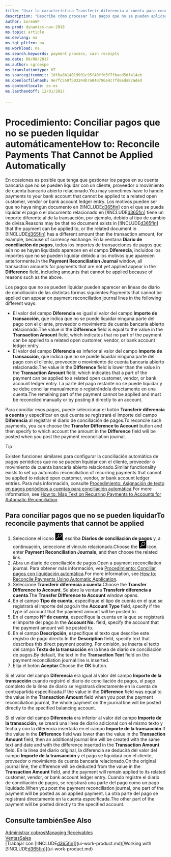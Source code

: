```yaml
---
title: "Usar la característica Transferir diferencia a cuenta para conciliar pagos"
description: "Describe cómo procesar los pagos que no se pueden aplicar a un documento, por ejemplo, cuando un tipo de cambio provoca que los importes sean distintos."
author: SorenGP
ms.prod: dynamics-nav-2018
ms.topic: article
ms.devlang: na
ms.tgt_pltfrm: na
ms.workload: na
ms.search.keywords: payment process, cash receipts
ms.date: 09/08/2017
ms.author: sgroespe
ms.translationtype: HT
ms.sourcegitcommit: 1dfba8b14019991c95f40ffd5f7fbaed5df414eb
ms.openlocfilehash: 9e7fc550f503244b7a04079664c7fd6eda87aded
ms.contentlocale: es-es
ms.lasthandoff: 12/01/2017

---
```

# <a name="how-to-reconcile-payments-that-cannot-be-applied-automatically"></a><span data-ttu-id="a43af-103">Procedimiento: Conciliar pagos que no se pueden liquidar automáticamente</span><span class="sxs-lookup"><span data-stu-id="a43af-103">How to: Reconcile Payments That Cannot be Applied Automatically</span></span>
<span data-ttu-id="a43af-104">En ocasiones es posible que tenga que gestionar los pagos en su cuenta bancaria que no se pueden liquidar con un cliente, proveedor o movimiento de cuenta bancario abierto relacionado.</span><span class="sxs-lookup"><span data-stu-id="a43af-104">You may sometimes have to handle payments to your bank account that cannot be applied to a related open customer, vendor or bank account ledger entry.</span></span> <span data-ttu-id="a43af-105">Los motivos pueden ser que no haya ningún documento en [!INCLUDE[d365fin](includes/d365fin_md.md)] con el que se pueda liquidar el pago o el documento relacionado en [!INCLUDE[d365fin](includes/d365fin_md.md)] tiene un importe diferente al de la transacción, por ejemplo, debido al tipo de cambio de divisa.</span><span class="sxs-lookup"><span data-stu-id="a43af-105">Reasons may be that no document exists in [!INCLUDE[d365fin](includes/d365fin_md.md)] that the payment can be applied to, or the related document in [!INCLUDE[d365fin](includes/d365fin_md.md)] has a different amount than the transaction amount, for example, because of currency exchange.</span></span> <span data-ttu-id="a43af-106">En la ventana **Diario de conciliación de pagos**, todos los importes de transacciones de pagos que aún no se hayan liquidado aparecen en el campo **Diferencia**, incluidos los importes que no se pueden liquidar debido a los motivos que aparecen anteriormente.</span><span class="sxs-lookup"><span data-stu-id="a43af-106">In the **Payment Reconciliation Journal** window, all transaction amounts for payments that are not yet applied appear in the **Difference** field, including amounts that cannot be applied because of reasons such as the above.</span></span>

<span data-ttu-id="a43af-107">Los pagos que no se pueden liquidar pueden aparecer en líneas de diario de conciliación de las distintas formas siguientes:</span><span class="sxs-lookup"><span data-stu-id="a43af-107">Payments that cannot be applied can appear on payment reconciliation journal lines in the following different ways:</span></span>

* <span data-ttu-id="a43af-108">El valor del campo **Diferencia** es igual al valor del campo **Importe de transacción**, que indica que no se puede liquidar ninguna parte del pago con el cliente, proveedor o movimiento de cuenta bancaria abierto relacionado.</span><span class="sxs-lookup"><span data-stu-id="a43af-108">The value in the **Difference** field is equal to the value in the **Transaction Amount** field, which indicates that no part of the payment can be applied to a related open customer, vendor, or bank account ledger entry.</span></span>
* <span data-ttu-id="a43af-109">El valor del campo **Diferencia** es inferior al valor del campo **Importe de transacción**, que indica que no se puede liquidar ninguna parte del pago con el cliente, proveedor o movimiento de cuenta bancaria abierto relacionado.</span><span class="sxs-lookup"><span data-stu-id="a43af-109">The value in the **Difference** field is lower than the value in the **Transaction Amount** field, which indicates that a part of the payment can be applied to a related open customer, vendor, or bank account ledger entry.</span></span> <span data-ttu-id="a43af-110">La parte del pago restante no se puede liquidar y se debe conciliar manualmente o registrándola directamente en una cuenta.</span><span class="sxs-lookup"><span data-stu-id="a43af-110">The remaining part of the payment cannot be applied and must be reconciled manually or by posting it directly to an account.</span></span>

<span data-ttu-id="a43af-111">Para conciliar esos pagos, puede seleccionar el botón **Transferir diferencia a cuenta** y especificar en qué cuenta se registrará el importe del campo **Diferencia** al registrar el diario de conciliación de pagos.</span><span class="sxs-lookup"><span data-stu-id="a43af-111">To reconcile such payments, you can choose the **Transfer Difference to Account** button and then specify to which account the amount in the **Difference** field will be posted when you post the payment reconciliation journal.</span></span>

> [!TIP]  
>   <span data-ttu-id="a43af-112">Existen funciones similares para configurar la conciliación automática de pagos periódicos que no se pueden liquidar con el cliente, proveedor o movimiento de cuenta bancaria abierto relacionado.</span><span class="sxs-lookup"><span data-stu-id="a43af-112">Similar functionality exists to set up automatic reconciliation of recurring payments that cannot be applied to related open customer, vendor, or bank account ledger entries.</span></span> <span data-ttu-id="a43af-113">Para más información, consulte [Procedimiento: Asignación de texto en pagos periódicos a cuentas para conciliación automática](receivables-how-map-text-recurring-payments-accounts-auto-reconcilliation.md).</span><span class="sxs-lookup"><span data-stu-id="a43af-113">For more information, see [How to: Map Text on Recurring Payments to Accounts for Automatic Reconciliation](receivables-how-map-text-recurring-payments-accounts-auto-reconcilliation.md).</span></span>

## <a name="to-reconcile-payments-that-cannot-be-applied"></a><span data-ttu-id="a43af-114">Para conciliar pagos que no se pueden liquidar</span><span class="sxs-lookup"><span data-stu-id="a43af-114">To reconcile payments that cannot be applied</span></span>
1. <span data-ttu-id="a43af-115">Seleccione el icono ![Buscar página o informe](media/ui-search/search_small.png "icono Buscar página o informe"), escriba **Diarios de conciliación de pagos** y, a continuación, seleccione el vínculo relacionado.</span><span class="sxs-lookup"><span data-stu-id="a43af-115">Choose the ![Search for Page or Report](media/ui-search/search_small.png "Search for Page or Report icon") icon, enter **Payment Reconciliation Journals**, and then choose the related link.</span></span>
2. <span data-ttu-id="a43af-116">Abra un diario de conciliación de pagos.</span><span class="sxs-lookup"><span data-stu-id="a43af-116">Open a payment reconciliation journal.</span></span> <span data-ttu-id="a43af-117">Para obtener más información, vea [Procedimiento: Conciliar pagos con liquidación automática](receivables-how-reconcile-payments-auto-application.md).</span><span class="sxs-lookup"><span data-stu-id="a43af-117">For more information, see [How to: Reconcile Payments Using Automatic Application](receivables-how-reconcile-payments-auto-application.md).</span></span>
3. <span data-ttu-id="a43af-118">Seleccione **Transferir diferencia a cuenta**.</span><span class="sxs-lookup"><span data-stu-id="a43af-118">Choose the **Transfer Difference to Account**.</span></span> <span data-ttu-id="a43af-119">Se abre la ventana **Transferir diferencia a cuenta**.</span><span class="sxs-lookup"><span data-stu-id="a43af-119">The **Transfer Difference to Account** window opens.</span></span>
4. <span data-ttu-id="a43af-120">En el campo **Tipo de cuenta**, especifique el tipo de cuenta en el que se registrará el importe del pago.</span><span class="sxs-lookup"><span data-stu-id="a43af-120">In the **Account Type** field, specify if the type of account that the payment amount will be posted to.</span></span>
5. <span data-ttu-id="a43af-121">En el campo **Nº de cuenta**, especifique la cuenta en la que se registrará el importe del pago.</span><span class="sxs-lookup"><span data-stu-id="a43af-121">In the **Account No.** field, specify the account that the payment amount will be posted to.</span></span>
6. <span data-ttu-id="a43af-122">En el campo **Descripción**, especifique el texto que describe este registro de pago directo.</span><span class="sxs-lookup"><span data-stu-id="a43af-122">In the **Description** field, specify text that describes this direct payment posting.</span></span> <span data-ttu-id="a43af-123">Por omisión, se inserta el texto del campo **Texto de la transacción** en la línea de diario de conciliación de pagos.</span><span class="sxs-lookup"><span data-stu-id="a43af-123">By default, the text in the **Transaction Text** field on the payment reconciliation journal line is inserted.</span></span>
7. <span data-ttu-id="a43af-124">Elija el botón **Aceptar**.</span><span class="sxs-lookup"><span data-stu-id="a43af-124">Choose the **OK** button.</span></span>

<span data-ttu-id="a43af-125">Si el valor del campo **Diferencia** era igual al valor del campo **Importe de la transacción** cuando registró el diario de conciliación de pagos, el pago completo de la línea de diario se registrará directamente en la cuenta de contrapartida especificada.</span><span class="sxs-lookup"><span data-stu-id="a43af-125">If the value in the **Difference** field was equal to the value in the **Transaction Amount** field when you post the payment reconciliation journal, the whole payment on the journal line will be posted directly to the specified balancing account.</span></span>

<span data-ttu-id="a43af-126">Si el valor del campo **Diferencia** era inferior al valor del campo **Importe de la transacción**, se creará una línea de diario adicional con el mismo texto y fecha y con la diferencia insertada en el campo **Importe de la transacción**.</span><span class="sxs-lookup"><span data-stu-id="a43af-126">If the value in the **Difference** field was lower than the value in the **Transaction Amount** field, then an additional journal line will be created with the same text and date and with the difference inserted in the **Transaction Amount** field.</span></span> <span data-ttu-id="a43af-127">En la línea del diario original, la diferencia se deducirá del valor del campo **Importe de la transacción** y el pago se liquidará con el cliente, proveedor o movimiento de cuenta bancaria relacionado.</span><span class="sxs-lookup"><span data-stu-id="a43af-127">On the original journal line, the difference will be deducted from the value in the **Transaction Amount** field, and the payment will remain applied to its related customer, vendor, or bank account ledger entry.</span></span> <span data-ttu-id="a43af-128">Cuando registre el diario de conciliación de pagos, se registrará una parte del pago como un pago liquidado.</span><span class="sxs-lookup"><span data-stu-id="a43af-128">When you post the payment reconciliation journal, one part of the payment will be posted as an applied payment.</span></span> <span data-ttu-id="a43af-129">La otra parte del pago se registrará directamente en la cuenta especificada.</span><span class="sxs-lookup"><span data-stu-id="a43af-129">The other part of the payment will be posted directly to the specified account.</span></span>

## <a name="see-also"></a><span data-ttu-id="a43af-130">Consulte también</span><span class="sxs-lookup"><span data-stu-id="a43af-130">See Also</span></span>
[<span data-ttu-id="a43af-131">Administrar cobros</span><span class="sxs-lookup"><span data-stu-id="a43af-131">Managing Receivables</span></span>](receivables-manage-receivables.md)  
[<span data-ttu-id="a43af-132">Ventas</span><span class="sxs-lookup"><span data-stu-id="a43af-132">Sales</span></span>](sales-manage-sales.md)  
<span data-ttu-id="a43af-133">[Trabajar con [!INCLUDE[d365fin](includes/d365fin_md.md)]](ui-work-product.md)</span><span class="sxs-lookup"><span data-stu-id="a43af-133">[Working with [!INCLUDE[d365fin](includes/d365fin_md.md)]](ui-work-product.md)</span></span>

